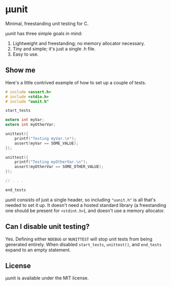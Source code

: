 # µunit
Minimal, freestanding unit testing for C.

µunit has three simple goals in mind:
 1. Lightweight and freestanding; no memory allocator necessary.
 2. Tiny and simple; it's just a single .h file.
 3. Easy to use.

Show me
-------

Here's a little contrived example of how to set up a couple of tests.

```c
# include <assert.h>
# include <stdio.h>
# include "uunit.h"

start_tests

extern int myVar;
extern int myOtherVar;

unittest({
    printf("Testing myVar.\n");
    assert(myVar == SOME_VALUE);
});

unittest({
    printf("Testing myOtherVar.\n");
    assert(myOtherVar == SOME_OTHER_VALUE);
});

// . . .

end_tests
```

µunit consists of just a single header, so including `"uunit.h"` is all that's needed to set it up. It doesn't need a hosted standard library (a freestanding one should be present for `<stdint.h>`), and doesn't use a memory allocator.

Can I disable unit testing?
---------------------------

Yes. Defining either `NDEBUG` or `NUNITTEST` will stop unit tests from being generated entirely. When disabled `start_tests`, `unittest()`, and `end_tests` expand to an empty statement.

License
-------

µunit is available under the MIT license.
